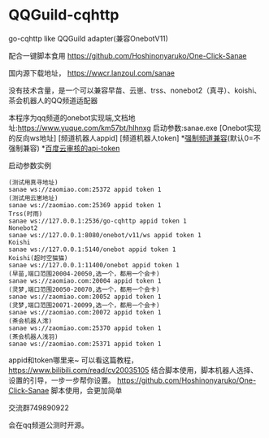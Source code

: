 # QQGuild-cqhttp
go-cqhttp like QQGuild adapter(兼容OnebotV11)

配合一键脚本食用
https://github.com/Hoshinonyaruko/One-Click-Sanae

国内源下载地址，
https://wwcr.lanzoul.com/sanae

没有技术含量，是一个可以兼容早苗、云崽、trss、nonebot2（真寻）、koishi、茶会机器人的QQ频道适配器

本程序为qq频道的onebot实现端,文档地址:https://www.yuque.com/km57bt/hlhnxg
启动参数:sanae.exe [Onebot实现的反向ws地址] [频道机器人appid] [频道机器人token] *[强制频道兼容](0/1)(默认0=不强制兼容) *[百度云审核的api-token](可选)

启动参数实例

```
(测试用真寻地址)
sanae ws://zaomiao.com:25372 appid token 1
(测试用云崽地址)
sanae ws://zaomiao.com:25369 appid token 1
Trss(时雨)
sanae ws://127.0.0.1:2536/go-cqhttp appid token 1
Nonebot2
sanae ws://127.0.0.1:8080/onebot/v11/ws appid token 1
Koishi
sanae ws://127.0.0.1:5140/onebot appid token 1
Koishi(超时空猫猫)
sanae ws://127.0.0.1:11400/onebot appid token 1
(早苗,端口范围20004-20050,选一个，都用一个会卡)
sanae ws://zaomiao.com:20004 appid token 1
(灵梦,端口范围20050-20070,选一个，都用一个会卡)
sanae ws://zaomiao.com:20052 appid token 1
(灵梦,端口范围20071-20099,选一个，都用一个会卡)
sanae ws://zaomiao.com:20072 appid token 1
(茶会机器人澪)
sanae ws://zaomiao.com:25370 appid token 1
(茶会机器人浅羽)
sanae ws://zaomiao.com:25371 appid token 1
```

appid和token哪里来~
可以看这篇教程，
https://www.bilibili.com/read/cv20035105
结合脚本使用，脚本机器人选择、设置的引导，一步一步帮你设置。
https://github.com/Hoshinonyaruko/One-Click-Sanae
脚本使用，会更加简单

交流群749890922

会在qq频道公测时开源。
